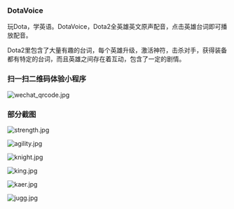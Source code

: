 ### DotaVoice
玩Dota，学英语。DotaVoice，Dota2全英雄英文原声配音，点击英雄台词即可播放配音。

Dota2里包含了大量有趣的台词，每个英雄升级，激活神符，击杀对手，获得装备都有特定的台词，而且英雄之间存在着互动，包含了一定的剧情。 


### 扫一扫二维码体验小程序
![wechat_qrcode.jpg](https://upload-images.jianshu.io/upload_images/2058960-78a3c25d9071c0a6.jpg?imageMogr2/auto-orient/strip%7CimageView2/2/w/1240)


### 部分截图
![strength.jpg](https://upload-images.jianshu.io/upload_images/2058960-4a49ccd8df93a548.jpg?imageMogr2/auto-orient/strip%7CimageView2/2/w/1240)

![agility.jpg](https://upload-images.jianshu.io/upload_images/2058960-64ee07292b638199.jpg?imageMogr2/auto-orient/strip%7CimageView2/2/w/1240)

![knight.jpg](https://upload-images.jianshu.io/upload_images/2058960-67b222df38dfb828.jpg?imageMogr2/auto-orient/strip%7CimageView2/2/w/1240)

![king.jpg](https://upload-images.jianshu.io/upload_images/2058960-ab8a75d4e04f6654.jpg?imageMogr2/auto-orient/strip%7CimageView2/2/w/1240)

![kaer.jpg](https://upload-images.jianshu.io/upload_images/2058960-dbc0bb56361f0464.jpg?imageMogr2/auto-orient/strip%7CimageView2/2/w/1240)

![jugg.jpg](https://upload-images.jianshu.io/upload_images/2058960-3dd9147b9bc023b2.jpg?imageMogr2/auto-orient/strip%7CimageView2/2/w/1240)
